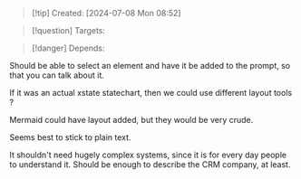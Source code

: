 
>[!tip] Created: [2024-07-08 Mon 08:52]

>[!question] Targets: 

>[!danger] Depends: 

Should be able to select an element and have it be added to the prompt, so that you can talk about it.

If it was an actual xstate statechart, then we could use different layout tools ?

Mermaid could have layout added, but they would be very crude.

Seems best to stick to plain text.

It shouldn't need hugely complex systems, since it is for every day people to understand it.  Should be enough to describe the CRM company, at least.